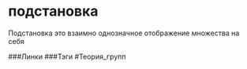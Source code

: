 # подстановка
Подстановка это взаимно однозначное отображение множества на себя 

###Линки
###Тэги 
 #Теория_групп 
